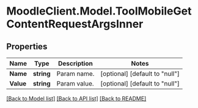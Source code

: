 # MoodleClient.Model.ToolMobileGetContentRequestArgsInner

## Properties

Name | Type | Description | Notes
------------ | ------------- | ------------- | -------------
**Name** | **string** | Param name. | [optional] [default to "null"]
**Value** | **string** | Param value. | [optional] [default to "null"]

[[Back to Model list]](../README.md#documentation-for-models) [[Back to API list]](../README.md#documentation-for-api-endpoints) [[Back to README]](../README.md)

